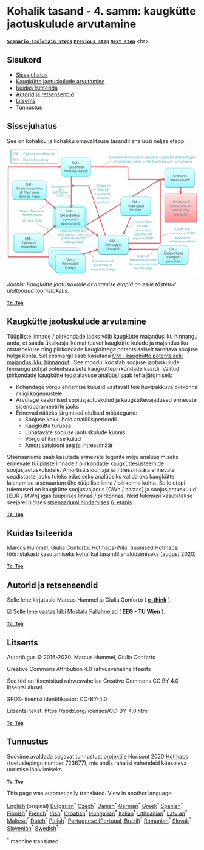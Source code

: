 <h1><a class="anchor" id="local-level---step-4--calculation-of-district-heating-distribution-costs" href="#local-level---step-4--calculation-of-district-heating-distribution-costs"><i class="fa fa-link"></i></a>Kohalik tasand - 4. samm: kaugkütte jaotuskulude arvutamine</h1><p> <a href="guide-local-and-municipal-levels#the-hotmaps-scenario-toolchain-different-steps"><strong><code>Scenario Toolchain Steps</code></strong></a> <a href="step-3-calculation-of-costs-of-decentral-heat-supply"><strong><code>Previous step</code></strong></a> <a href="step-5-calculation-of-costs-of-heat-supply-to-district-heating"><strong><code>Next step</code></strong></a> &lt;br&gt;</p><h2><a class="anchor" id="table-of-contents" href="#table-of-contents"><i class="fa fa-link"></i></a> Sisukord</h2><ul><li> <a href="#introduction">Sissejuhatus</a></li><li> <a href="#calculation-of-district-heating-distribution-costs">Kaugkütte jaotuskulude arvutamine</a></li><li> <a href="#how-to-cite">Kuidas tsiteerida</a></li><li> <a href="#authors-and-reviewers">Autorid ja retsensendid</a></li><li> <a href="#license">Litsents</a></li><li> <a href="#acknowledgement">Tunnustus</a></li></ul><h2><a class="anchor" id="introduction" href="#introduction"><i class="fa fa-link"></i></a> Sissejuhatus</h2><p> See on kohaliku ja kohaliku omavalitsuse tasandil analüüsi neljas etapp.</p><img src="/en/Step-4-Calculation-of-district-heating-distribution-costs/Hotmaps_Local_Toolchain_Step_4final.png"/><p> <em>Joonis: Kaugkütte jaotuskulude arvutamise etapid on esile tõstetud ülaltoodud tööriistaketis.</em></p><p><ins> <code><strong><a href="#table-of-contents">To Top</a></strong></code></ins></p><h2><a class="anchor" id="calculation-of-district-heating-distribution-costs" href="#calculation-of-district-heating-distribution-costs"><i class="fa fa-link"></i></a> Kaugkütte jaotuskulude arvutamine</h2><p> Tüüpiliste linnade / piirkondade jaoks võib kaugkütte majandusliku hinnangu anda, et saada üksikasjalikumat teavet kaugkütte kulude ja majandusliku otstarbekuse ning piirkondade kaugküttega potentsiaalselt tarnitava soojuse hulga kohta. Sel eesmärgil saab kasutada <a href="https://wiki.hotmaps.eu/en/CM-District-heating-potential-economic-assessment">CM - kaugkütte potentsiaali: majanduslikku hinnangut</a> . See moodul koostab soojuse jaotuskulude hinnangu põhjal potentsiaalsete kaugküttepiirkondade kaardi. Valitud piirkondade kaugkütte teostatavuse analüüsi saab teha järgmiselt:</p><ul><li> Kohandage võrgu ehitamise kulusid vastavalt teie huvipakkuva piirkonna / riigi kogemustele</li><li> Arvutage keskmised soojusjaotuskulud ja kaugküttevajadused erinevate sisendparameetrite jaoks</li><li> Erinevad näiteks järgmised olulised mõjutegurid:<ul><li> Soojuse kokkuhoid analüüsiperioodil</li><li> Kaugkütte turuosa</li><li> Lubatavate soojuse jaotuskulude künnis</li><li> Võrgu ehitamise kulud</li><li> Amortisatsiooni aeg ja intressimäär</li></ul></li></ul><p> Stsenaariume saab kasutada erinevate tegurite mõju analüüsimiseks erinevate tüüpiliste linnade / piirkondade kaugküttesüsteemide soojusjaotuskuludele. Amortisatsiooniaja ja intressimäära erinevate seadistuste jaoks tuleks edasiseks analüüsiks valida üks kaugkütte laienemise stsenaarium ühe tüüpilise linna / piirkonna kohta. Selle etapi tulemused on kaugkütte soojusvajadus [GWh / aastas] ja soojusjaotuskulud [EUR / MWh] igas tüüpilises linnas / piirkonnas. Neid tulemusi kasutatakse seejärel üldises <a href="https://wiki.hotmaps.eu/en/CM-Scenario-assessment">stsenaariumi hindamises</a> <a href="https://wiki.hotmaps.eu/en/Step-6-Assessment-of-scenarios-for-entire-heat-demand-and-supply-for-the-selected-area">6. etapis</a> .</p><p><ins> <code><strong><a href="#table-of-contents">To Top</a></strong></code></ins></p><h2><a class="anchor" id="how-to-cite" href="#how-to-cite"><i class="fa fa-link"></i></a> Kuidas tsiteerida</h2><p> Marcus Hummel, Giulia Conforto, Hotmaps-Wiki, Suunised Hotmapsi tööriistakasti kasutamiseks kohalikul tasandil analüüsimiseks (august 2020)</p><p><ins> <code><strong><a href="#table-of-contents">To Top</a></strong></code></ins></p><h2><a class="anchor" id="authors-and-reviewers" href="#authors-and-reviewers"><i class="fa fa-link"></i></a> Autorid ja retsensendid</h2><p> Selle lehe kirjutasid Marcus Hummel ja Giulia Conforto ( <strong><a href="https://e-think.ac.at">e-think</a></strong> ).</p><p> ☑ Selle lehe vaatas läbi Mostafa Fallahnejad ( <strong><a href="https://eeg.tuwien.ac.at/">EEG - TU Wien</a></strong> ).</p><p> <a href="#table-of-contents"><strong><code>To Top</code></strong></a></p><h2><a class="anchor" id="license" href="#license"><i class="fa fa-link"></i></a> Litsents</h2><p> Autoriõigus © 2016-2020: Marcus Hummel, Giulia Conforto</p><p> Creative Commons Attribution 4.0 rahvusvaheline litsents</p><p> See töö on litsentsitud rahvusvahelise Creative Commons CC BY 4.0 litsentsi alusel.</p><p> SPDX-litsentsi identifikaator: CC-BY-4.0</p><p> Litsentsi tekst: https://spdx.org/licenses/CC-BY-4.0.html</p><p> <a href="#table-of-contents"><strong><code>To Top</code></strong></a></p><h2><a class="anchor" id="acknowledgement" href="#acknowledgement"><i class="fa fa-link"></i></a> Tunnustus</h2><p> Soovime avaldada sügavat tunnustust <a href="https://www.hotmaps-project.eu">projektile</a> Horisont 2020 <a href="https://www.hotmaps-project.eu">Hotmaps</a> (toetuslepingu number 723677), mis andis rahalisi vahendeid käesoleva uurimise läbiviimiseks.</p><p><ins> <code><strong><a href="#table-of-contents">To Top</a></strong></code></ins></p>
<!--- THIS IS A SUPER UNIQUE IDENTIFIER -->

This page was automatically translated. View in another language:

[English](../en/Step-4-Calculation-of-district-heating-distribution-costs) (original) [Bulgarian](../bg/Step-4-Calculation-of-district-heating-distribution-costs)<sup>\*</sup> [Czech](../cs/Step-4-Calculation-of-district-heating-distribution-costs)<sup>\*</sup> [Danish](../da/Step-4-Calculation-of-district-heating-distribution-costs)<sup>\*</sup> [German](../de/Step-4-Calculation-of-district-heating-distribution-costs)<sup>\*</sup> [Greek](../el/Step-4-Calculation-of-district-heating-distribution-costs)<sup>\*</sup> [Spanish](../es/Step-4-Calculation-of-district-heating-distribution-costs)<sup>\*</sup>  [Finnish](../fi/Step-4-Calculation-of-district-heating-distribution-costs)<sup>\*</sup> [French](../fr/Step-4-Calculation-of-district-heating-distribution-costs)<sup>\*</sup> [Irish](../ga/Step-4-Calculation-of-district-heating-distribution-costs)<sup>\*</sup> [Croatian](../hr/Step-4-Calculation-of-district-heating-distribution-costs)<sup>\*</sup> [Hungarian](../hu/Step-4-Calculation-of-district-heating-distribution-costs)<sup>\*</sup> [Italian](../it/Step-4-Calculation-of-district-heating-distribution-costs)<sup>\*</sup> [Lithuanian](../lt/Step-4-Calculation-of-district-heating-distribution-costs)<sup>\*</sup> [Latvian](../lv/Step-4-Calculation-of-district-heating-distribution-costs)<sup>\*</sup> [Maltese](../mt/Step-4-Calculation-of-district-heating-distribution-costs)<sup>\*</sup> [Dutch](../nl/Step-4-Calculation-of-district-heating-distribution-costs)<sup>\*</sup> [Polish](../pl/Step-4-Calculation-of-district-heating-distribution-costs)<sup>\*</sup> [Portuguese (Portugal, Brazil)](../pt/Step-4-Calculation-of-district-heating-distribution-costs)<sup>\*</sup> [Romanian](../ro/Step-4-Calculation-of-district-heating-distribution-costs)<sup>\*</sup> [Slovak](../sk/Step-4-Calculation-of-district-heating-distribution-costs)<sup>\*</sup> [Slovenian](../sl/Step-4-Calculation-of-district-heating-distribution-costs)<sup>\*</sup> [Swedish](../sv/Step-4-Calculation-of-district-heating-distribution-costs)<sup>\*</sup> 

<sup>\*</sup> machine translated
